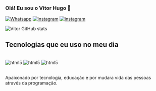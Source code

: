 ### Olá! Eu sou o Vitor Hugo 👋

[![Whatsapp](https://img.shields.io/badge/WhatsApp-25D366?style=for-the-badge&logo=whatsapp&logoColor=white)](https://wa.me/5543996819065)
[![instagram](https://img.shields.io/badge/Instagram-E4405F?style=for-the-badge&logo=instagram&logoColor=white)](https://instagram.com/vitor.4477)
[![instagram](https://img.shields.io/badge/Gmail-D14836?style=for-the-badge&logo=gmail&logoColor=white)](milto:vitor.troian005@gmail.com)
 
 ![Vitor GitHub stats](https://github-readme-stats.vercel.app/api?username=Vitor005-Devforge&show_icons=true&theme=dracula)

 ## Tecnologias que eu uso no meu dia 

 <div style="display: inline_block"><br/>
  <img align="center" alt="html5" src=https://img.shields.io/badge/HTML-239120?style=for-the-badge&logo=html5&logoColor=white>
  <img align="center" alt="html5" src=https://img.shields.io/badge/JavaScript-F7DF1E?style=for-the-badge&logo=javascript&logoColor=black>
<img align="center" alt="html5" src=https://img.shields.io/badge/react%20os-0088CC?style=for-the-badge&logo=reactos&logoColor=white
</div><br/>
</div><br/>

Apaixonado por tecnologia, educação e por mudara vida das pessoas através da programação.
